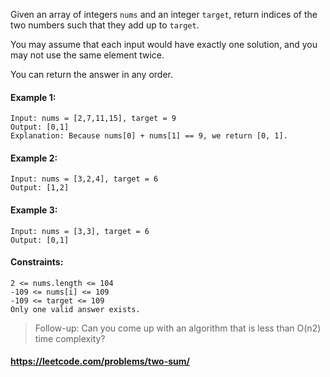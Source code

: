 Given an array of integers `nums` and an integer `target`, return indices of the two numbers such that they add up to
`target`.

You may assume that each input would have exactly one solution, and you may not use the same element twice.

You can return the answer in any order.

#### Example 1:

    Input: nums = [2,7,11,15], target = 9
    Output: [0,1]
    Explanation: Because nums[0] + nums[1] == 9, we return [0, 1].

#### Example 2:

    Input: nums = [3,2,4], target = 6
    Output: [1,2]

#### Example 3:

    Input: nums = [3,3], target = 6
    Output: [0,1]

#### Constraints:

    2 <= nums.length <= 104
    -109 <= nums[i] <= 109
    -109 <= target <= 109
    Only one valid answer exists.

> Follow-up: Can you come up with an algorithm that is less than O(n2) time complexity?

#### https://leetcode.com/problems/two-sum/